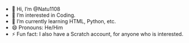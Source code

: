 - 👋 Hi, I’m @Natu1108
- 👀 I’m interested in Coding.
- 🌱 I’m currently learning HTML, Python, etc.
- 😄 Pronouns: He/Him
- ⚡ Fun fact: I also have a Scratch account, for anyone who is interested.

<!---
Natu1108/Natu1108 is a ✨ special ✨ repository because its `README.md` (this file) appears on your GitHub profile.
You can click the Preview link to take a look at your changes.
--->
